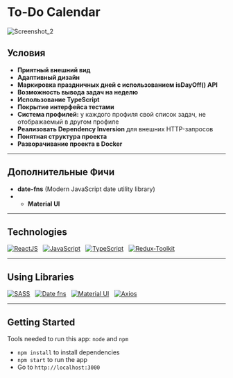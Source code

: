 # To-Do Calendar

![Screenshot_2](https://github.com/ITmTm/ToDo_calendar/assets/98873757/f74e86fe-d031-4b8f-abd9-1c8a3a297096)



## Условия
* <b>Приятный внешний вид</b>
* <b>Адаптивный дизайн</b>
* <b>Маркировка праздничных дней с использованием isDayOff() API</b>
* <b>Возможность вывода задач на неделю </b>
* <b>Использование TypeScript</b>
* <b>Покрытие интерфейса тестами</b>
* <b>Система профилей:</b> у каждого профиля свой список задач, не отображаемый в
  другом профиле
* <b>Реализовать Dependency Inversion</b> для внешних HTTP-запросов
* <b>Понятная структура проекта</b>
* <b>Разворачивание проекта в Docker</b>

<hr style="height: 1px;">

## Дополнительные Фичи
* <b>date-fns</b> (Modern JavaScript date utility library)
* * <b>Material UI</b>
<hr style="height: 1px;">


## Technologies
[![ReactJS](https://img.shields.io/badge/React-20232A?style=for-the-badge&logo=react&logoColor=61DAFB)](https://reactjs.org) &nbsp;
[![JavaScript](https://img.shields.io/badge/JavaScript-yellow?style=for-the-badge&logo=JavaScript&logoSize=%20)](https://www.javascript.com/) &nbsp;
[![TypeScript](https://img.shields.io/badge/TypeScript-007ACC?style=for-the-badge&logo=typescript&logoColor=white)](https://www.typescriptlang.org) &nbsp;
[![Redux-Toolkit](https://img.shields.io/badge/Redux%20Toolkit-%23593d88?style=for-the-badge&logo=redux
)](https://redux-toolkit.js.org/)

<hr>

## Using Libraries
[![SASS](https://img.shields.io/badge/-blue?style=social&logo=sass&label=SASS%20(SCSS))](https://sass-lang.com/) &nbsp;
[![Date fns](https://img.shields.io/badge/-Melanzane?style=social&logo=date-fns&label=date-fns)](https://date-fns.org/) &nbsp;
[![Material UI](https://img.shields.io/badge/-blue?style=social&logo=mui&label=mui)](https://mui.com/material-ui/) &nbsp;
[![Axios](https://img.shields.io/badge/-blue?style=social&logo=axios&label=axios)](https://axios-http.com/ru/) &nbsp;

<hr>

## Getting Started
Tools needed to run this app: `node` and `npm`

- `npm install` to install dependencies
- `npm start` to run the app
- Go to `http://localhost:3000`
